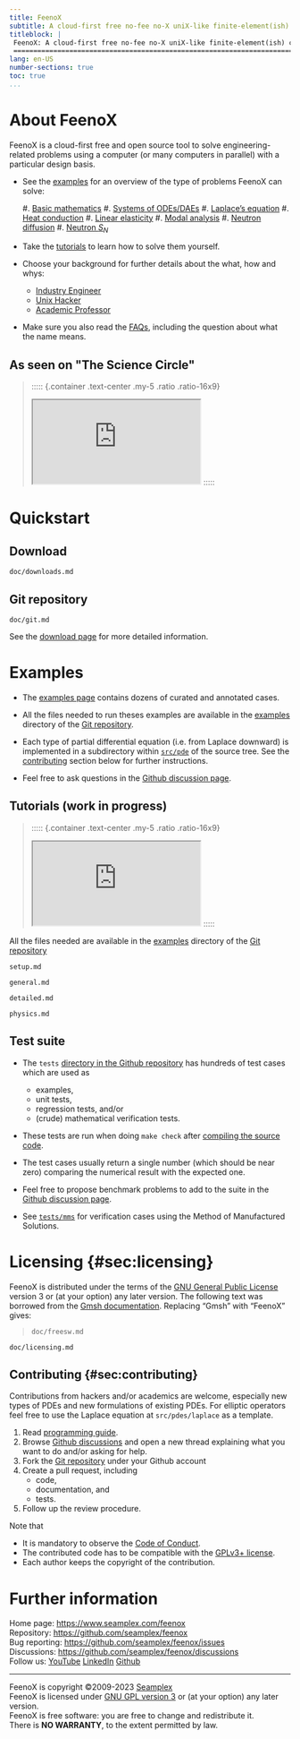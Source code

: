 ```yaml
---
title: FeenoX
subtitle: A cloud-first free no-fee no-X uniX-like finite-element(ish) computational engineering tool
titleblock: |
 FeenoX: A cloud-first free no-fee no-X uniX-like finite-element(ish) computational engineering tool
 =======================================================================================
lang: en-US
number-sections: true
toc: true
...
```


# About FeenoX

FeenoX is a cloud-first free and open source tool to solve engineering-related problems using a computer (or many computers in parallel) with a particular design basis.

 * See the [examples](https://www.seamplex.com/feenox/examples/) for an overview of the type of problems FeenoX can solve:

    #. [Basic mathematics](https://seamplex.com/feenox/examples/basic.html)
    #. [Systems of ODEs/DAEs](https://seamplex.com/feenox/examples/daes.html)
    #. [Laplace’s equation](https://seamplex.com/feenox/examples/laplace.html)
    #. [Heat conduction](https://seamplex.com/feenox/examples/thermal.html)
    #. [Linear elasticity](https://seamplex.com/feenox/examples/mechanical.html)
    #. [Modal analysis](https://seamplex.com/feenox/examples/modal.html)
    #. [Neutron diffusion](https://seamplex.com/feenox/examples/neutron_diffusion.html)
    #. [Neutron $S_N$](https://seamplex.com/feenox/examples/neutron_sn.html)

 * Take the [tutorials](https://www.seamplex.com/feenox/doc/tutorials/) to learn how to solve them yourself.
 
 * Choose your background for further details about the what, how and whys:

   - [Industry Engineer](README-engineers.md)
   - [Unix Hacker](README-hackers.md)
   - [Academic Professor](README-academics.md)

 * Make sure you also read the [FAQs](doc/FAQ.md), including the question about what the name means.

## As seen on  "The Science Circle"
 
> ::::: {.container .text-center .my-5 .ratio .ratio-16x9}
> <iframe class="embed-responsive-item" src="https://www.youtube.com/embed/EZSjFzJAhbw?rel=0" allowfullscreen></iframe>
> :::::

 
# Quickstart

## Download

```include
doc/downloads.md
```

## Git repository

```include
doc/git.md
```

See the [download page](https://seamplex.com/feenox/download.html) for more detailed information.


# Examples

 * The [examples page](https://seamplex.com/feenox/examples) contains dozens of curated and annotated cases.

 * All the files needed to run theses examples are available in the [examples](https://github.com/seamplex/feenox/tree/main/examples) directory of the [Git repository](https://github.com/seamplex/feenox).

 * Each type of partial differential equation (i.e. from Laplace downward) is implemented in a subdirectory within [`src/pde`](https://github.com/seamplex/feenox/tree/main/src/pdes) of the source tree.
See the [contributing](#sec:contributing) section below for further instructions.

 * Feel free to ask questions in the [Github discussion page](https://github.com/seamplex/feenox/discussions).

## Tutorials (work in progress)


> ::::: {.container .text-center .my-5 .ratio .ratio-16x9}
> <iframe class="embed-responsive-item" src="https://www.youtube.com/embed/b3K2QewI8jE?rel=0" allowfullscreen></iframe>
> :::::

All the files needed are available in the [examples](https://github.com/seamplex/feenox/tree/main/examples) directory of the [Git repository](https://github.com/seamplex/feenox)

```{.include shift-heading-level-by=1}
setup.md
```
 
 
```{.include shift-heading-level-by=1}
general.md
```

```{.include shift-heading-level-by=1}
detailed.md
```

```{.include shift-heading-level-by=1}
physics.md
```

 

## Test suite
 
 * The `tests` [directory in the Github repository](https://github.com/seamplex/feenox/tree/main/tests) has hundreds of test cases which are used as
   - examples,
   - unit tests,
   - regression tests, and/or
   - (crude) mathematical verification tests.

 * These tests are run when doing `make check` after [compiling the source code](doc/compile.md). 

 * The test cases usually return a single number (which should be near zero) comparing the numerical result with the expected one.
 
 * Feel free to propose benchmark problems to add to the suite in the [Github discussion page](https://github.com/seamplex/feenox/discussions).

 * See [`tests/mms`](https://github.com/seamplex/feenox/tree/main/tests/mms) for verification cases using the Method of Manufactured Solutions.


# Licensing {#sec:licensing}

FeenoX is distributed under the terms of the [GNU General Public License](http://www.gnu.org/copyleft/gpl.html) version 3 or (at your option) any later version. The following text was borrowed from the [Gmsh documentation](http://gmsh.info/doc/texinfo/gmsh.html#Copying-conditions). Replacing “Gmsh” with “FeenoX” gives:

> ```include
> doc/freesw.md
> ```

```include
doc/licensing.md
```

## Contributing {#sec:contributing}

Contributions from hackers and/or academics are welcome, especially new types of PDEs and new formulations of existing PDEs.
For elliptic operators feel free to use the Laplace equation at `src/pdes/laplace` as a template.

 1. Read [programming guide](doc/programming.md).
 2. Browse [Github discussions](https://github.com/seamplex/feenox/discussions) and open a new thread explaining what you want to do and/or asking for help.
 3. Fork the [Git repository](https://github.com/seamplex/feenox/) under your Github account
 4. Create a pull request, including
    - code,
    - documentation, and
    - tests.
 5. Follow up the review procedure.

Note that

 * It is mandatory to observe the [Code of Conduct](CODE_OF_CONDUCT.md).
 * The contributed code has to be compatible with the [GPLv3+ license](#sec:licensing).
 * Each author keeps the copyright of the contribution.


# Further information

Home page: <https://www.seamplex.com/feenox>  
Repository: <https://github.com/seamplex/feenox>  
Bug reporting: <https://github.com/seamplex/feenox/issues>  
Discussions: <https://github.com/seamplex/feenox/discussions>  
Follow us: [YouTube](https://www.youtube.com/channel/UCC6SzVLxO8h6j5rLlfCQPhA)
           [LinkedIn](https://www.linkedin.com/company/seamplex/)
           [Github](https://github.com/seamplex)

---------------------------

FeenoX is copyright ©2009-2023 [Seamplex](https://www.seamplex.com)  
FeenoX is licensed under [GNU GPL version 3](http://www.gnu.org/copyleft/gpl.html) or (at your option) any later version.  
FeenoX is free software: you are free to change and redistribute it.  
There is **NO WARRANTY**, to the extent permitted by law.  
